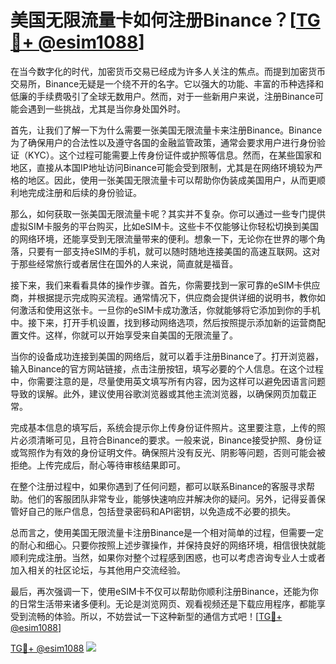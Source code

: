 # 美国无限流量卡如何注册Binance？[[TG💪+ @esim1088](https://t.me/s/esim1088)]

在当今数字化的时代，加密货币交易已经成为许多人关注的焦点。而提到加密货币交易所，Binance无疑是一个绕不开的名字。它以强大的功能、丰富的币种选择和低廉的手续费吸引了全球无数用户。然而，对于一些新用户来说，注册Binance可能会遇到一些挑战，尤其是当你身处国外时。

首先，让我们了解一下为什么需要一张美国无限流量卡来注册Binance。Binance为了确保用户的合法性以及遵守各国的金融监管政策，通常会要求用户进行身份验证（KYC）。这个过程可能需要上传身份证件或护照等信息。然而，在某些国家和地区，直接从本国IP地址访问Binance可能会受到限制，尤其是在网络环境较为严格的地区。因此，使用一张美国无限流量卡可以帮助你伪装成美国用户，从而更顺利地完成注册和后续的身份验证。

那么，如何获取一张美国无限流量卡呢？其实并不复杂。你可以通过一些专门提供虚拟SIM卡服务的平台购买，比如eSIM卡。这些卡不仅能够让你轻松切换到美国的网络环境，还能享受到无限流量带来的便利。想象一下，无论你在世界的哪个角落，只要有一部支持eSIM的手机，就可以随时随地连接美国的高速互联网。这对于那些经常旅行或者居住在国外的人来说，简直就是福音。

接下来，我们来看看具体的操作步骤。首先，你需要找到一家可靠的eSIM卡供应商，并根据提示完成购买流程。通常情况下，供应商会提供详细的说明书，教你如何激活和使用这张卡。一旦你的eSIM卡成功激活，你就能够将它添加到你的手机中。接下来，打开手机设置，找到移动网络选项，然后按照提示添加新的运营商配置文件。这样，你就可以开始享受来自美国的无限流量了。

当你的设备成功连接到美国的网络后，就可以着手注册Binance了。打开浏览器，输入Binance的官方网站链接，点击注册按钮，填写必要的个人信息。在这个过程中，你需要注意的是，尽量使用英文填写所有内容，因为这样可以避免因语言问题导致的误解。此外，建议使用谷歌浏览器或其他主流浏览器，以确保网页加载正常。

完成基本信息的填写后，系统会提示你上传身份证件照片。这里要注意，上传的照片必须清晰可见，且符合Binance的要求。一般来说，Binance接受护照、身份证或驾照作为有效的身份证明文件。确保照片没有反光、阴影等问题，否则可能会被拒绝。上传完成后，耐心等待审核结果即可。

在整个注册过程中，如果你遇到了任何问题，都可以联系Binance的客服寻求帮助。他们的客服团队非常专业，能够快速响应并解决你的疑问。另外，记得妥善保管好自己的账户信息，包括登录密码和API密钥，以免造成不必要的损失。

总而言之，使用美国无限流量卡注册Binance是一个相对简单的过程，但需要一定的耐心和细心。只要你按照上述步骤操作，并保持良好的网络环境，相信很快就能顺利完成注册。当然，如果你对整个过程感到困惑，也可以考虑咨询专业人士或者加入相关的社区论坛，与其他用户交流经验。

最后，再次强调一下，使用eSIM卡不仅可以帮助你顺利注册Binance，还能为你的日常生活带来诸多便利。无论是浏览网页、观看视频还是下载应用程序，都能享受到流畅的体验。所以，不妨尝试一下这种新型的通信方式吧！[[TG💪+ @esim1088](https://t.me/s/esim1088)]

[TG💪+ @esim1088](https://t.me/s/esim1088) ![](https://i.postimg.cc/4NQfJmqS/Snipaste-2025-05-13-00-14-12.png)